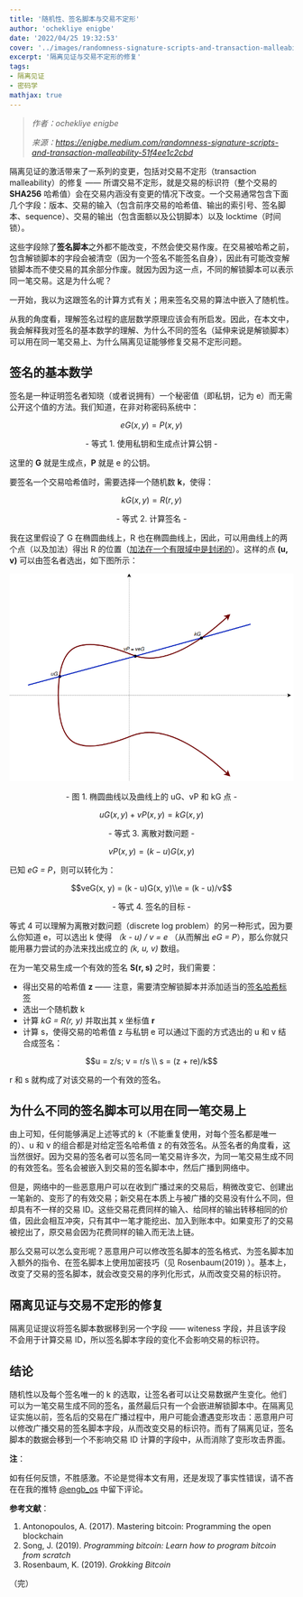 ```yaml
---
title: '随机性、签名脚本与交易不定形'
author: 'ochekliye enigbe'
date: '2022/04/25 19:32:53'
cover: '../images/randomness-signature-scripts-and-transaction-malleability/IgG-kGQ.png'
excerpt: '隔离见证与交易不定形的修复'
tags:
- 隔离见证
- 密码学
mathjax: true
---
```



> *作者：ochekliye enigbe*
> 
> *来源：<https://enigbe.medium.com/randomness-signature-scripts-and-transaction-malleability-51f4ee1c2cbd>*



隔离见证的激活带来了一系列的变更，包括对交易不定形（transaction malleability）的修复 —— 所谓交易不定形，就是交易的标识符（整个交易的 **SHA256** 哈希值）会在交易内涵没有变更的情况下改变。一个交易通常包含下面几个字段：版本、交易的输入（包含前序交易的哈希值、输出的索引号、签名脚本、sequence）、交易的输出（包含面额以及公钥脚本）以及 locktime（时间锁）。

这些字段除了**签名脚本**之外都不能改变，不然会使交易作废。在交易被哈希之前，包含解锁脚本的字段会被清空（因为一个签名不能签名自身），因此有可能改变解锁脚本而不使交易的其余部分作废。就因为因为这一点，不同的解锁脚本可以表示同一笔交易。这是为什么呢？

一开始，我以为这跟签名的计算方式有关；用来签名交易的算法中嵌入了随机性。

从我的角度看，理解签名过程的底层数学原理应该会有所启发。因此，在本文中，我会解释我对签名的基本数学的理解、为什么不同的签名（延伸来说是解锁脚本）可以用在同一笔交易上、为什么隔离见证能够修复交易不定形问题。

## 签名的基本数学

签名是一种证明签名者知晓（或者说拥有）一个秘密值（即私钥，记为 e）而无需公开这个值的方法。我们知道，在非对称密码系统中：

$$eG(x, y) = P(x, y)$$

<p style="text-align:center">- 等式 1. 使用私钥和生成点计算公钥 -</p>


这里的 **G** 就是生成点，**P** 就是 e 的公钥。

要签名一个交易哈希值时，需要选择一个随机数 **k**，使得：

$$kG(x, y) = R(r, y)$$

<p style="text-align:center">- 等式 2. 计算签名 -</p>


我在这里假设了 G 在椭圆曲线上，R 也在椭圆曲线上，因此，可以用曲线上的两个点（以及加法）得出 R 的位置（[加法在一个有限域中是封闭的](https://enigbe.medium.com/about-elliptic-curves-and-dlp-ed76c5e27497)）。这样的点 **(u, v)** 可以由签名者选出，如下图所示：

![img](../images/randomness-signature-scripts-and-transaction-malleability/IgG-kGQ.png)

<p style="text-align:center">- 图 1. 椭圆曲线以及曲线上的 uG、vP 和 kG 点 -</p>

$$uG(x, y) + vP(x, y) = kG(x, y)$$

<p style="text-align:center">- 等式 3. 离散对数问题 -</p>

$$vP(x, y) = (k - u)G(x, y)$$

已知 *eG = P*，则可以转化为：

$$veG(x, y) = (k - u)G(x, y)\\e = (k - u)/v$$

<p style="text-align:center">- 等式 4. 签名的目标 -</p>


等式 4 可以理解为离散对数问题（discrete log problem）的另一种形式，因为要么你知道 e，可以选出 k 使得 *（k - u) / v = e* （从而解出 *eG = P*），那么你就只能用暴力尝试的办法来找出成立的 *(k, u, v)* 数组。

在为一笔交易生成一个有效的签名 **S(r, s)** 之时，我们需要：

- 得出交易的哈希值 **z** —— 注意，需要清空解锁脚本并添加适当的[签名哈希标签](https://enigbe.medium.com/signature-hash-flags-f059d035ddd0)
- 选出一个随机数 k
- 计算 *kG = R(r, y)* 并取出其 x 坐标值 **r**
- 计算 s，使得交易的哈希值 z 与私钥 e 可以通过下面的方式选出的 u 和 v 结合成签名：

$$u = z/s; v = r/s \\ s = (z + re)/k$$

r 和 s 就构成了对该交易的一个有效的签名。

## 为什么不同的签名脚本可以用在同一笔交易上

由上可知，任何能够满足上述等式的 k（不能重复使用，对每个签名都是唯一的）、u 和 v 的组合都是对给定签名哈希值 z 的有效签名。从签名者的角度看，这当然很好。因为交易的签名者可以签名同一笔交易许多次，为同一笔交易生成不同的有效签名。签名会被嵌入到交易的签名脚本中，然后广播到网络中。

但是，网络中的一些恶意用户可以在收到广播过来的交易后，稍微改变它、创建出一笔新的、变形了的有效交易；新交易在本质上与被广播的交易没有什么不同，但却具有不一样的交易 ID。这些交易花费同样的输入、给同样的输出转移相同的价值，因此会相互冲突，只有其中一笔才能挖出、加入到账本中。如果变形了的交易被挖出了，原交易会因为花费同样的输入而无法上链。

那么交易可以怎么变形呢？恶意用户可以修改签名脚本的签名格式、为签名脚本加入额外的指令、在签名脚本上使用加密技巧（见 Rosenbaum(2019) ）。基本上，改变了交易的签名脚本，就会改变交易的序列化形式，从而改变交易的标识符。

## 隔离见证与交易不定形的修复

隔离见证提议将签名脚本数据移到另一个字段 —— witeness 字段，并且该字段不会用于计算交易 ID，所以签名脚本字段的变化不会影响交易的标识符。

## 结论

随机性以及每个签名唯一的 k 的选取，让签名者可以让交易数据产生变化。他们可以为一笔交易生成不同的签名，虽然最后只有一个会嵌进解锁脚本中。在隔离见证实施以前，签名后的交易在广播过程中，用户可能会遭遇变形攻击：恶意用户可以修改广播交易的签名脚本字段，从而改变交易的标识符。而有了隔离见证，签名脚本的数据会移到一个不影响交易 ID 计算的字段中，从而消除了变形攻击界面。

**注**：

如有任何反馈，不胜感激。不论是觉得本文有用，还是发现了事实性错误，请不吝在在我的推特 [@engb_os](https://twitter.com/engb_os) 中留下评论。

**参考文献**：

1. Antonopoulos, A. (2017). Mastering bitcoin: Programming the open blockchain
2. Song, J. (2019). *Programming bitcoin: Learn how to program bitcoin from scratch*
3. Rosenbaum, K. (2019). *Grokking Bitcoin*

（完）